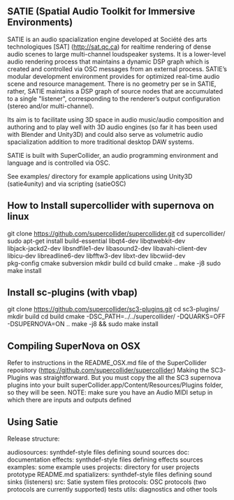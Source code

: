 SATIE (Spatial Audio Toolkit for Immersive Environments)
--------------------------------------------------------

SATIE is an audio spacialization engine developed at Société des arts technologiques [SAT] (http://sat.qc.ca) for realtime rendering of dense audio scenes to large multi-channel loudspeaker systems. It is a lower-level audio rendering process that maintains a dynamic DSP graph which is created and controlled via OSC messages from an external process. SATIE’s modular development environment provides for optimized real-time audio scene and resource management. There is no geometry per se in SATIE, rather, SATIE maintains a DSP graph of source nodes that are accumulated to a single "listener", corresponding to the renderer’s output configuration (stereo and/or multi-channel).

Its aim is to facilitate using 3D space in audio music/audio composition and authoring and to play well with 3D audio engines (so far it has been used with Blender and Unity3D) and could also serve as volumetric audio spacialization addition to more traditional desktop DAW systems. 

SATIE is built with SuperCollider, an audio programming environment and language and is controlled via OSC. 

See examples/ directory for example applications using Unity3D (satie4unity) and via scripting (satieOSC)

How to Install supercollider with supernova on linux
----------------------------------------------------

git clone https://github.com/supercollider/supercollider.git
cd supercollider/
sudo apt-get install build-essential libqt4-dev libqtwebkit-dev \
    libjack-jackd2-dev libsndfile1-dev libasound2-dev libavahi-client-dev \
    libicu-dev libreadline6-dev libfftw3-dev libxt-dev libcwiid-dev \
    pkg-config cmake subversion
mkdir build
cd build
cmake ..
make -j8
sudo make install

Install sc-plugins (with vbap)
------------------------------
git clone  https://github.com/supercollider/sc3-plugins.git
cd sc3-plugins/
mkdir build
cd build
cmake -DSC_PATH=../../supercollider/ -DQUARKS=OFF -DSUPERNOVA=ON ..
make -j8 && sudo make install


Compiling SuperNova on OSX
---------------------------

Refer to instructions in the README_OSX.md file of the SuperCollider repository (https://github.com/supercollider/supercollider)
Making the SC3-Plugins was straightforward. But you must copy the all the SC3 supernova plugins into your built superCollider.app/Content/Resources/Plugins folder, so they will be seen. 
NOTE: make sure you have an Audio MIDI setup in which there are inputs and outputs defined


Using Satie
---------------------------
Release structure:

audiosources:  synthdef-style files defining sound sources
doc:         documentation
effects:    synthdef-style files defining effects sources
examples:   some example uses
projects:   directory for user projects
prototype
README.md
spatializers:   synthdef-style files defining sound sinks (listeners)
src:        Satie system files
protocols:  OSC protocols (two protocols are currently supported)
tests
utils:      diagnostics and other tools





